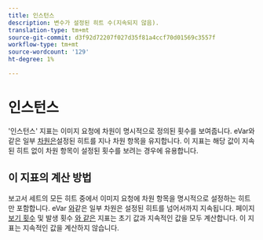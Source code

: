 ```yaml
---
title: 인스턴스
description: 변수가 설정된 히트 수(지속되지 않음).
translation-type: tm+mt
source-git-commit: d3f92d72207f027d35f81a4ccf70d01569c3557f
workflow-type: tm+mt
source-wordcount: '129'
ht-degree: 1%

---
```



# 인스턴스

&#39;인스턴스&#39; 지표는 이미지 요청에 차원이 명시적으로 정의된 횟수를 보여줍니다. eVar와 같은 일부 [차원은](../dimensions/evar.md)설정된 히트를 지나 차원 항목을 유지합니다. 이 지표는 해당 값이 지속된 히트 없이 차원 항목이 설정된 횟수를 보려는 경우에 유용합니다.

## 이 지표의 계산 방법

보고서 세트의 모든 히트 중에서 이미지 요청에 차원 항목을 명시적으로 설정하는 히트만 포함합니다. eVar [와](../dimensions/evar.md)같은 일부 차원은 설정된 히트를 넘어서까지 지속됩니다. 페이지 [보기 횟수](page-views.md) 및 발생 횟수 [와 같은](occurrences.md) 지표는 초기 값과 지속적인 값을 모두 계산합니다. 이 지표는 지속적인 값을 계산하지 않습니다.